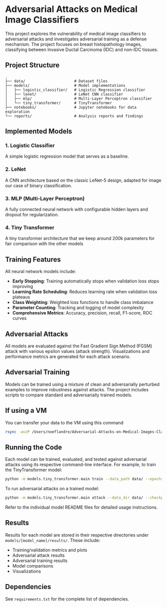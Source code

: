# Adversarial Attacks on Medical Image Classifiers

This project explores the vulnerability of medical image classifiers to adversarial attacks and investigates adversarial training as a defense mechanism. The project focuses on breast histopathology images, classifying between Invasive Ductal Carcinoma (IDC) and non-IDC tissues.

## Project Structure

```
.
├── data/                      # Dataset files
├── models/                    # Model implementations
│   ├── logistic_classifier/   # Logistic Regression classifier
│   ├── lenet/                 # LeNet CNN classifier
│   ├── mlp/                   # Multi-Layer Perceptron classifier
│   └── tiny_transformer/      # TinyTransformer
├── notebooks/                 # Jupyter notebooks for data exploration
└── reports/                   # Analysis reports and findings
```

## Implemented Models

### 1. Logistic Classifier
A simple logistic regression model that serves as a baseline.

### 2. LeNet
A CNN architecture based on the classic LeNet-5 design, adapted for image our case of binary classification.

### 3. MLP (Multi-Layer Perceptron)
A fully connected neural network with configurable hidden layers and dropout for regularization.

### 4. Tiny Transformer
A tiny transformer architecture that we keep around 200k parameters for fair comparison with the other models

## Training Features

All neural network models include:
- **Early Stopping**: Training automatically stops when validation loss stops improving
- **Learning Rate Scheduling**: Reduces learning rate when validation loss plateaus
- **Class Weighting**: Weighted loss functions to handle class imbalance
- **Parameter Counting**: Tracking and logging of model complexity
- **Comprehensive Metrics**: Accuracy, precision, recall, F1-score, ROC curves

## Adversarial Attacks

All models are evaluated against the Fast Gradient Sign Method (FGSM) attack with various epsilon values (attack strength). Visualizations and performance metrics are generated for each attack scenario.

## Adversarial Training

Models can be trained using a mixture of clean and adversarially perturbed examples to improve robustness against attacks. The project includes scripts to compare standard and adversarially trained models.

## If using a VM 

You can transfer your data to the VM using this command

```bash
rsync -avzP /Users/noeflandre/Adversarial-Attacks-on-Medical-Images-Classifiers cs736:/workspace/
```

## Running the Code

Each model can be trained, evaluated, and tested against adversarial attacks using its respective command-line interface. For example, to train the TinyTransformer model:

```bash
python -m models.tiny_transformer.main train --data_path data/ --epochs 10 --batch_size 64
```

To run adversarial attacks on a trained model:

```bash
python -m models.tiny_transformer.main attack --data_dir data/ --checkpoint models/tiny_transformer/checkpoints/[checkpoint_file].pth
```

Refer to the individual model README files for detailed usage instructions.

## Results

Results for each model are stored in their respective directories under `models/[model_name]/results/`. These include:
- Training/validation metrics and plots
- Adversarial attack results
- Adversarial training results
- Model comparisons
- Visualizations

## Dependencies

See `requirements.txt` for the complete list of dependencies.
